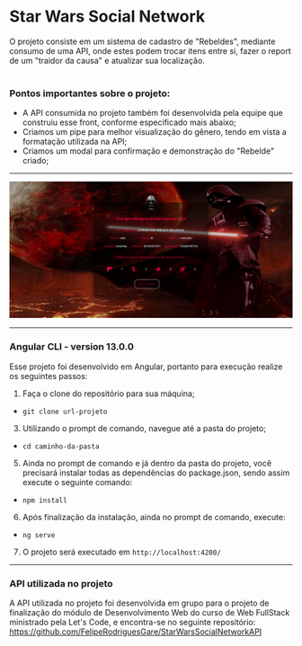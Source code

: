 # Star Wars Social Network
O projeto consiste em um sistema de cadastro de "Rebeldes", mediante consumo de uma API, onde estes podem trocar itens entre si, fazer o report de um "traidor da causa" e atualizar sua localização.<br/>
<br/>

### Pontos importantes sobre o projeto:
* A API consumida no projeto também foi desenvolvida pela equipe que construiu esse front, conforme especificado mais abaixo;
* Criamos um pipe para melhor visualização do gênero, tendo em vista a formatação utilizada na API;
* Criamos um modal para confirmação e demonstração do "Rebelde" criado;

_________________________________________________________________________________________________________

![Imagem de uma das telas da aplicação rodando](/Capturar.PNG)

__________________________________________________________________________________________________________

### Angular CLI - version 13.0.0
Esse projeto foi desenvolvido em Angular, portanto para execução realize os seguintes passos:

1. Faça o clone do repositório para sua máquina;
* `git clone url-projeto`
3. Utilizando o prompt de comando, navegue até a pasta do projeto;
* `cd caminho-da-pasta`
5. Ainda no prompt de comando e já dentro da pasta do projeto, você precisará instalar todas as dependências do package.json, sendo assim execute o seguinte comando:
* `npm install`
6. Após finalização da instalação, ainda no prompt de comando, execute:
* `ng serve`
7. O projeto será executado em `http://localhost:4200/`

________________________________________________________________________________________________________________

### API utilizada no projeto
A API utilizada no projeto foi desenvolvida em grupo para o projeto de finalização do módulo de Desenvolvimento Web do curso de Web FullStack ministrado pela Let's Code, e encontra-se no seguinte repositório:
https://github.com/FelipeRodriguesGare/StarWarsSocialNetworkAPI


